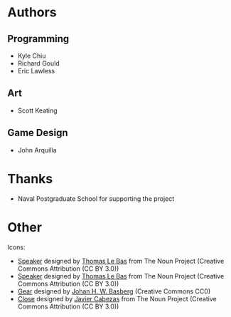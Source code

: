 Authors
=======

Programming
-----------
* Kyle Chiu
* Richard Gould
* Eric Lawless

Art
---
* Scott Keating

Game Design
-----------
* John Arquilla

Thanks
======

* Naval Postgraduate School for supporting the project

Other
=====

Icons:

* [Speaker](http://thenounproject.com/noun/speaker/#icon-No6182) designed by [Thomas Le Bas](http://thenounproject.com/tlb) from The Noun Project (Creative Commons Attribution (CC BY 3.0))
* [Speaker](http://thenounproject.com/noun/speaker/#icon-No6180) designed by [Thomas Le Bas](http://thenounproject.com/tlb) from The Noun Project (Creative Commons Attribution (CC BY 3.0))
* [Gear](http://thenounproject.com/noun/gear/#icon-No1241) designed by [Johan H. W. Basberg](http://thenounproject.com/Gatada) (Creative Commons CC0)
* [Close](http://thenounproject.com/noun/close/#icon-No6787) designed by [Javier Cabezas](http://thenounproject.com/Xavi%20Caps) from The Noun Project (Creative Commons Attribution (CC BY 3.0))

